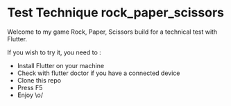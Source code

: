 # Test Technique rock_paper_scissors

Welcome to my game Rock, Paper, Scissors build for a technical test with Flutter.

If you wish to try it, you need to :

- Install Flutter on your machine
- Check with flutter doctor if you have a connected device
- Clone this repo 
- Press F5 
- Enjoy \o/ 